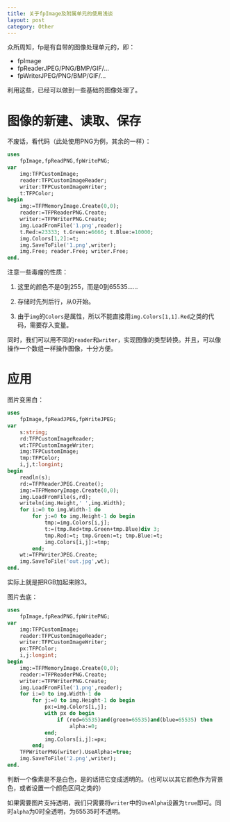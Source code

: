 ```yaml
---
title: 关于fpImage及附属单元的使用浅谈
layout: post
category: Other
---
```


众所周知，fp是有自带的图像处理单元的，即：

- fpImage
- fpReaderJPEG/PNG/BMP/GIF/...
- fpWriterJPEG/PNG/BMP/GIF/...

利用这些，已经可以做到一些基础的图像处理了。

# 图像的新建、读取、保存

不废话，看代码（此处使用PNG为例，其余的一样）：

```pascal
uses
	fpImage,fpReadPNG,fpWritePNG;
var
	img:TFPCustomImage;
	reader:TFPCustomImageReader;
	writer:TFPCustomImageWriter;
	t:TFPColor;
begin
	img:=TFPMemoryImage.Create(0,0);
	reader:=TFPReaderPNG.Create;
	writer:=TFPWriterPNG.Create;
	img.LoadFromFile('1.png',reader);
	t.Red:=23333; t.Green:=6666; t.Blue:=10000;
	img.Colors[1,2]:=t;
	img.SaveToFile('1.png',writer);
	img.Free; reader.Free; writer.Free;
end.
```

注意一些毒瘤的性质：

1. 这里的颜色不是0到255，而是0到65535……

2. 存储时先列后行，从0开始。

3. 由于`img`的`Colors`是属性，所以不能直接用`img.Colors[1,1].Red`之类的代码，需要存入变量。

同时，我们可以用不同的`reader`和`writer`，实现图像的类型转换。并且，可以像操作一个数组一样操作图像，十分方便。

# 应用

图片变黑白：

```pascal
uses
	fpImage,fpReadJPEG,fpWriteJPEG;
var
	s:string;
	rd:TFPCustomImageReader;
	wt:TFPCustomImageWriter;
	img:TFPCustomImage;
	tmp:TFPColor;
	i,j,t:longint;
begin
	readln(s);
	rd:=TFPReaderJPEG.Create();
	img:=TFPMemoryImage.Create(0,0);
	img.LoadFromFile(s,rd);
	writeln(img.Height,' ',img.Width);
	for i:=0 to img.Width-1 do
		for j:=0 to img.Height-1 do begin
			tmp:=img.Colors[i,j];
			t:=(tmp.Red+tmp.Green+tmp.Blue)div 3;
			tmp.Red:=t; tmp.Green:=t; tmp.Blue:=t;
			img.Colors[i,j]:=tmp;
		end;
	wt:=TFPWriterJPEG.Create;
	img.SaveToFile('out.jpg',wt);
end.
```

实际上就是把RGB加起来除3。

图片去底：

```pascal
uses
	fpImage,fpReadPNG,fpWritePNG;
var
	img:TFPCustomImage;
	reader:TFPCustomImageReader;
	writer:TFPCustomImageWriter;
	px:TFPColor;
	i,j:longint;
begin
	img:=TFPMemoryImage.Create(0,0);
	reader:=TFPReaderPNG.Create;
	writer:=TFPWriterPNG.Create;
	img.LoadFromFile('1.png',reader);
	for i:=0 to img.Width-1 do
		for j:=0 to img.Height-1 do begin
			px:=img.Colors[i,j];
			with px do begin
				if (red=65535)and(green=65535)and(blue=65535) then
					alpha:=0;
			end;
			img.Colors[i,j]:=px;
		end;
	TFPWriterPNG(writer).UseAlpha:=true;
	img.SaveToFile('2.png',writer);
end.
```

判断一个像素是不是白色，是的话把它变成透明的。（也可以以其它颜色作为背景色，或者设置一个颜色区间之类的）

如果需要图片支持透明，我们只需要将`writer`中的`UseAlpha`设置为`true`即可。同时`alpha`为0时全透明，为65535时不透明。
